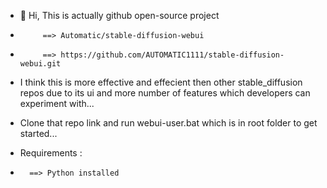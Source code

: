 - 👋 Hi, This is actually github open-source project
-          ==> Automatic/stable-diffusion-webui
-          ==> https://github.com/AUTOMATIC1111/stable-diffusion-webui.git

-  I think this is more effective and effecient then other stable_diffusion repos due to its ui and more number of features which developers can experiment with...

-  Clone that repo link and run webui-user.bat which is in root folder to get started...

-  Requirements :
-       ==> Python installed
